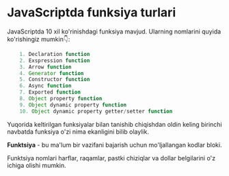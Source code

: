 # JavaScriptda funksiya turlari

JavaScriptda 10 xil ko'rinishdagi funksiya mavjud. Ularning nomlarini quyida ko'rishingiz mumkin👇:

```js
    1. Declaration function
    2. Exspression function
    3. Arrow function
    4. Generator function
    5. Constructor function
    6. Async function
    7. Exported function
    8. Object property function
    9. Object dynamic property function
    10. Object dynamic property getter/setter function
```

Yuqorida keltirilgan funksiyalar bilan tanishib chiqishdan oldin keling birinchi navbatda funksiya o'zi nima ekanligini bilib olaylik.

**Funktsiya** - bu ma'lum bir vazifani bajarish uchun mo'ljallangan kodlar bloki.

Funktsiya nomlari harflar, raqamlar, pastki chiziqlar va dollar belgilarini o'z ichiga olishi mumkin.